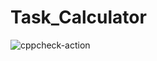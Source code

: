 # Task_Calculator
![cppcheck-action](https://github.com/99002499/Task_Calculator/workflows/cppcheck-action/badge.svg)
